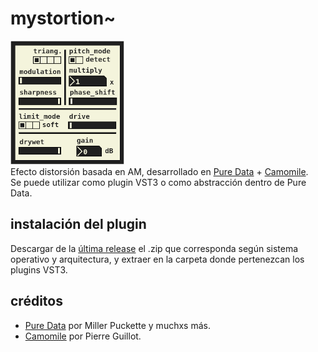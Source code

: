 # mystortion~
![img](https://raw.githubusercontent.com/martindylan/martindylan.github.io/master/static/media/mystortion.f86b96369ef55064438d.png)  
Efecto distorsión basada en AM, desarrollado en [Pure Data](https://github.com/pure-data/pure-data) + [Camomile](https://github.com/pierreguillot/Camomile).  
Se puede utilizar como plugin VST3 o como abstracción dentro de Pure Data.

## instalación del plugin
Descargar de la [última release](https://github.com/martindylan/mystortion/releases/latest) el .zip que corresponda según sistema operativo y arquitectura, y extraer en la carpeta donde pertenezcan los plugins VST3.

## créditos
- [Pure Data](https://github.com/pure-data/pure-data) por Miller Puckette y muchxs más.
- [Camomile](https://github.com/pierreguillot/Camomile) por Pierre Guillot.
